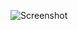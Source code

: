 ![Screenshot]([![image](https://github.com/lunatic-def/Terraform-Project/assets/111355545/bdf9a44e-d1a5-4717-86eb-bf445188e9a6)](https://github.com/lunatic-def/Terraform-Project/blob/main/AWS_certified_advanced_network/3.1_NetworkEx/3.1.JPG)https://github.com/lunatic-def/Terraform-Project/blob/main/AWS_certified_advanced_network/3.1_NetworkEx/3.1.JPG)
